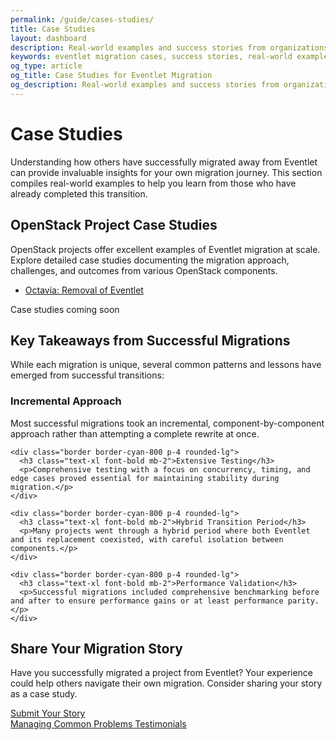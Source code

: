 ```yaml
---
permalink: /guide/cases-studies/
title: Case Studies
layout: dashboard
description: Real-world examples and success stories from organizations and developers who have successfully migrated from Eventlet. These case studies provide practical insights, lessons learned, and proven strategies for your own migration journey.
keywords: eventlet migration cases, success stories, real-world examples, migration experience, practical insights, migration lessons, implementation success
og_type: article
og_title: Case Studies for Eventlet Migration
og_description: Real-world examples and success stories from organizations and developers who have successfully transitioned away from Eventlet, sharing valuable insights and experiences.
---
```


<h1 class="text-4xl font-bold mb-8">Case Studies</h1>

<p class="mt-6 text-xl">Understanding how others have successfully migrated away from Eventlet can provide invaluable insights for your own migration journey. This section compiles real-world examples to help you learn from those who have already completed this transition.</p>

<div class="mt-10 grid grid-cols-1 md:grid-cols-2 gap-8">
  <div class="bg-gray-800 bg-opacity-70 p-6 rounded-lg">
    <h2 class="text-2xl font-bold mb-4">OpenStack Project Case Studies</h2>
    <p class="text-xl">
      OpenStack projects offer excellent examples of Eventlet migration at scale. Explore detailed case studies documenting the migration approach, challenges, and outcomes from various OpenStack components.
    </p>
    <ul class="mt-4 list-disc pl-6">
      <li><a href="{{ site.baseurl }}{% link guide/studies/octavia.md %}" class="text-cyan-400 hover:underline">Octavia: Removal of Eventlet</a></li>
    </ul>
    <p class="mt-4 text-gray-400 italic">Case studies coming soon</p>
  </div>
</div>

<div class="mt-10 bg-gray-800 bg-opacity-70 p-6 rounded-lg">
  <h2 class="text-2xl font-bold mb-4">Key Takeaways from Successful Migrations</h2>
  <p class="text-xl mb-6">
    While each migration is unique, several common patterns and lessons have emerged from successful transitions:
  </p>
  
  <div class="grid grid-cols-1 md:grid-cols-2 gap-6">
    <div class="border border-cyan-800 p-4 rounded-lg">
      <h3 class="text-xl font-bold mb-2">Incremental Approach</h3>
      <p>Most successful migrations took an incremental, component-by-component approach rather than attempting a complete rewrite at once.</p>
    </div>
    
    <div class="border border-cyan-800 p-4 rounded-lg">
      <h3 class="text-xl font-bold mb-2">Extensive Testing</h3>
      <p>Comprehensive testing with a focus on concurrency, timing, and edge cases proved essential for maintaining stability during migration.</p>
    </div>
    
    <div class="border border-cyan-800 p-4 rounded-lg">
      <h3 class="text-xl font-bold mb-2">Hybrid Transition Period</h3>
      <p>Many projects went through a hybrid period where both Eventlet and its replacement coexisted, with careful isolation between components.</p>
    </div>
    
    <div class="border border-cyan-800 p-4 rounded-lg">
      <h3 class="text-xl font-bold mb-2">Performance Validation</h3>
      <p>Successful migrations included comprehensive benchmarking before and after to ensure performance gains or at least performance parity.</p>
    </div>
  </div>
</div>

<div class="mt-10 bg-indigo-900 bg-opacity-50 p-6 rounded-lg">
  <h2 class="text-2xl font-bold mb-4">Share Your Migration Story</h2>
  <p class="text-xl">
    Have you successfully migrated a project from Eventlet? Your experience could help others navigate their own migration. Consider sharing your story as a case study.
  </p>
  <div class="mt-6">
    <a href="{{ site.github_repo }}" class="inline-block bg-gradient-to-r from-yellow-400 to-yellow-600 text-gray-900 font-semibold py-3 px-6 rounded-lg hover:scale-105 transition-transform" target="_blank">
      Submit Your Story <i class="fas fa-paper-plane ml-2"></i>
    </a>
  </div>
</div>

<div class="mt-10 flex justify-between">
    <a href="{{ site.baseurl }}{% link guide/common-problems.md %}" class="inline-block bg-gradient-to-r from-yellow-400 to-yellow-600 text-gray-900 font-semibold py-3 px-8 rounded hover:scale-105 transition-transform">
        <i class="fas fa-arrow-left mr-2"></i>Managing Common Problems
    </a>
    <a href="{{ site.baseurl }}{% link guide/testimonials.md %}" class="inline-block bg-gradient-to-r from-cyan-400 to-blue-600 text-gray-900 font-semibold py-3 px-8 rounded hover:scale-105 transition-transform">
        Testimonials<i class="fas fa-arrow-right ml-2"></i>
    </a>
</div>